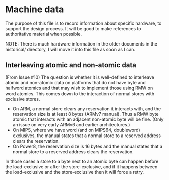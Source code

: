 # Machine data

The purpose of this file is to record information about specific hardware, to support
the design process.  It will be good to make references to authoritative material
when possible.

NOTE: There is much hardware information in the older documents in the historical/ directory,
I will move it into this file as soon as I can.

## Interleaving atomic and non-atomic data

(From Issue #10)  The question is whether it is well-defined to
interleave atomic and non-atomic data on platforms that do not have byte and
halfword atomics and that may wish to implement those using RMW on word atomics.  This
comes down to the interaction of normal stores with exclusive stores.

- On ARM, a normal store clears any reservation it interacts with, and the reservation
  size is at least 8 bytes (ARMv7 manual).  Thus a RMW byte atomic that interacts with
  an adjacent non-atomic byte will be fine.  (Only an issue on very early ARMv6 and
  earlier architectures.)
- On MIPS, where we have word (and on MIPS64, doubleword) exclusives, the manual states
  that a normal store to a reserved address clears the reservation. 
- On Power8, the reservation size is 16 bytes and the manual states that a normal store
  to a reserved address clears the reservation.

In those cases a store to a byte next to an atomic byte can happen before the load-exclusive
or after the store-exclusive, and if it happens between the load-exclusive and the
store-exclusive then it will force a retry.
